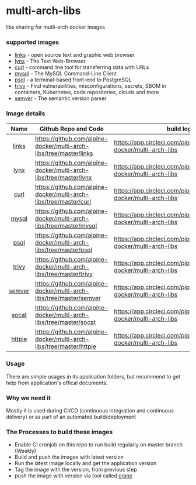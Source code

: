 # multi-arch-libs

libs sharing for mutli-arch docker images

### supported images

* [links](http://links.twibright.com/user_en.html) - open source text and graphic web browser
* [lynx](https://lynx.invisible-island.net/) - The Text Web-Browser
* [curl](https://curl.se/) - command line tool for transferring data with URLs
* [mysql](https://dev.mysql.com/doc/refman/8.0/en/mysql.html) - The MySQL Command-Line Client
* [psql](https://www.postgresguide.com/utilities/psql/) - a terminal-based front-end to PostgreSQL
* [trivy](https://github.com/aquasecurity/trivy) - Find vulnerabilities, misconfigurations, secrets, SBOM in containers, Kubernetes, code repositories, clouds and more
* [semver](https://semver.org/) - The semantic version parser

### Image details

|                                                                                  Name                                                                                 | Github Repo and Code                                                | build logs                                                              | Docker image tags                                           | Multi-Arch                                                                     |
|:---------------------------------------------------------------------------------------------------------------------------------------------------------------------:|---------------------------------------------------------------------|-------------------------------------------------------------------------|-------------------------------------------------------------|--------------------------------------------------------------------------------|
| [links](http://links.twibright.com/user_en.html)                                                                           | https://github.com/alpine-docker/multi-arch-libs/tree/master/links  | https://app.circleci.com/pipelines/github/alpine-docker/multi-arch-libs | https://hub.docker.com/repository/docker/alpine/links/tags  | linux/arm/v7,linux/arm64/v8,linux/arm/v6,linux/amd64,linux/ppc64le,linux/s390x |
| [lynx](https://lynx.invisible-island.net/)                                                                                                     | https://github.com/alpine-docker/multi-arch-libs/tree/master/lynx   | https://app.circleci.com/pipelines/github/alpine-docker/multi-arch-libs | https://hub.docker.com/repository/docker/alpine/lynx/tags   | linux/arm/v7,linux/arm64/v8,linux/arm/v6,linux/amd64,linux/ppc64le,linux/s390x |
| [curl](https://curl.se/)                                                                                          | https://github.com/alpine-docker/multi-arch-libs/tree/master/curl   | https://app.circleci.com/pipelines/github/alpine-docker/multi-arch-libs | https://hub.docker.com/repository/docker/alpine/curl/tags   | linux/arm/v7,linux/arm64/v8,linux/arm/v6,linux/amd64,linux/ppc64le,linux/s390x |
| [mysql](https://dev.mysql.com/doc/refman/8.0/en/mysql.html)                                                                           | https://github.com/alpine-docker/multi-arch-libs/tree/master/mysql  | https://app.circleci.com/pipelines/github/alpine-docker/multi-arch-libs | https://hub.docker.com/repository/docker/alpine/mysql/tags  | linux/arm/v7,linux/arm64/v8,linux/arm/v6,linux/amd64,linux/ppc64le,linux/s390x |
| [psql](https://www.postgresguide.com/utilities/psql/)                                                                      | https://github.com/alpine-docker/multi-arch-libs/tree/master/psql   | https://app.circleci.com/pipelines/github/alpine-docker/multi-arch-libs | https://hub.docker.com/repository/docker/alpine/psql/tags   | linux/arm/v7,linux/arm64/v8,linux/arm/v6,linux/amd64,linux/ppc64le,linux/s390x |
| [trivy](https://github.com/aquasecurity/trivy) | https://github.com/alpine-docker/multi-arch-libs/tree/master/trivy  | https://app.circleci.com/pipelines/github/alpine-docker/multi-arch-libs | https://hub.docker.com/repository/docker/alpine/trivy/tags  | linux/386,linux/amd64,linux/arm64,linux/ppc64le,linux/s390x                    |
| [semver](https://semver.org/)                                                                                                          | https://github.com/alpine-docker/multi-arch-libs/tree/master/semver | https://app.circleci.com/pipelines/github/alpine-docker/multi-arch-libs | https://hub.docker.com/repository/docker/alpine/semver/tags | linux/arm/v7,linux/arm64/v8,linux/arm/v6,linux/amd64,linux/ppc64le,linux/s390x |
| [socat](https://linux.die.net/man/1/socat)                                                                                                          | https://github.com/alpine-docker/multi-arch-libs/tree/master/socat | https://app.circleci.com/pipelines/github/alpine-docker/multi-arch-libs | https://hub.docker.com/repository/docker/alpine/socat/tags | linux/arm/v7,linux/arm64/v8,linux/arm/v6,linux/amd64,linux/ppc64le,linux/s390x |
| [httpie](https://httpie.io/)                                                                                                          | https://github.com/alpine-docker/multi-arch-libs/tree/master/httpie | https://app.circleci.com/pipelines/github/alpine-docker/multi-arch-libs | https://hub.docker.com/repository/docker/alpine/httpie/tags | linux/arm/v7,linux/arm64/v8,linux/arm/v6,linux/amd64,linux/ppc64le,linux/s390x |

### Usage

There are simple usages in its application folders, but recommend to get help from application's offical documents.

### Why we need it

Mostly it is used during CI/CD (continuous integration and continuous delivery) or as part of an automated build/deployment

### The Processes to build these images

* Enable CI cronjob on this repo to run build regularly on master branch (Weekly)
* Build and push the images with latest version
* Run the latest image locally and get the application version
* Tag the image with the version, from previous step
* push the image with version via tool called [crane](https://github.com/google/go-containerregistry/blob/main/cmd/crane/doc/crane.md)
